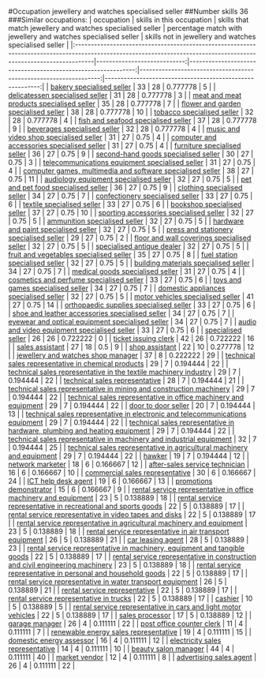 #Occupation jewellery and watches specialised seller
##Number skills 36
###Similar occupations:
| occupation                                                                                                                                                        |   skills in this occupation |   skills that match jewellery and watches specialised seller |   percentage match with jewellery and watches specialised seller |   skills not in jewellery and watches specialised seller |
|:------------------------------------------------------------------------------------------------------------------------------------------------------------------|----------------------------:|-------------------------------------------------------------:|-----------------------------------------------------------------:|---------------------------------------------------------:|
| [bakery specialised seller](bakery_specialised_seller.md)                                                                                                         |                          33 |                                                           28 |                                                         0.777778 |                                                        5 |
| [delicatessen specialised seller](delicatessen_specialised_seller.md)                                                                                             |                          31 |                                                           28 |                                                         0.777778 |                                                        3 |
| [meat and meat products specialised seller](meat_and_meat_products_specialised_seller.md)                                                                         |                          35 |                                                           28 |                                                         0.777778 |                                                        7 |
| [flower and garden specialised seller](flower_and_garden_specialised_seller.md)                                                                                   |                          38 |                                                           28 |                                                         0.777778 |                                                       10 |
| [tobacco specialised seller](tobacco_specialised_seller.md)                                                                                                       |                          32 |                                                           28 |                                                         0.777778 |                                                        4 |
| [fish and seafood specialised seller](fish_and_seafood_specialised_seller.md)                                                                                     |                          37 |                                                           28 |                                                         0.777778 |                                                        9 |
| [beverages specialised seller](beverages_specialised_seller.md)                                                                                                   |                          32 |                                                           28 |                                                         0.777778 |                                                        4 |
| [music and video shop specialised seller](music_and_video_shop_specialised_seller.md)                                                                             |                          31 |                                                           27 |                                                         0.75     |                                                        4 |
| [computer and accessories specialised seller](computer_and_accessories_specialised_seller.md)                                                                     |                          31 |                                                           27 |                                                         0.75     |                                                        4 |
| [furniture specialised seller](furniture_specialised_seller.md)                                                                                                   |                          36 |                                                           27 |                                                         0.75     |                                                        9 |
| [second-hand goods specialised seller](second-hand_goods_specialised_seller.md)                                                                                   |                          30 |                                                           27 |                                                         0.75     |                                                        3 |
| [telecommunications equipment specialised seller](telecommunications_equipment_specialised_seller.md)                                                             |                          31 |                                                           27 |                                                         0.75     |                                                        4 |
| [computer games, multimedia and software specialised seller](computer_games,_multimedia_and_software_specialised_seller.md)                                       |                          38 |                                                           27 |                                                         0.75     |                                                       11 |
| [audiology equipment specialised seller](audiology_equipment_specialised_seller.md)                                                                               |                          32 |                                                           27 |                                                         0.75     |                                                        5 |
| [pet and pet food specialised seller](pet_and_pet_food_specialised_seller.md)                                                                                     |                          36 |                                                           27 |                                                         0.75     |                                                        9 |
| [clothing specialised seller](clothing_specialised_seller.md)                                                                                                     |                          34 |                                                           27 |                                                         0.75     |                                                        7 |
| [confectionery specialised seller](confectionery_specialised_seller.md)                                                                                           |                          33 |                                                           27 |                                                         0.75     |                                                        6 |
| [textile specialised seller](textile_specialised_seller.md)                                                                                                       |                          33 |                                                           27 |                                                         0.75     |                                                        6 |
| [bookshop specialised seller](bookshop_specialised_seller.md)                                                                                                     |                          37 |                                                           27 |                                                         0.75     |                                                       10 |
| [sporting accessories specialised seller](sporting_accessories_specialised_seller.md)                                                                             |                          32 |                                                           27 |                                                         0.75     |                                                        5 |
| [ammunition specialised seller](ammunition_specialised_seller.md)                                                                                                 |                          32 |                                                           27 |                                                         0.75     |                                                        5 |
| [hardware and paint specialised seller](hardware_and_paint_specialised_seller.md)                                                                                 |                          32 |                                                           27 |                                                         0.75     |                                                        5 |
| [press and stationery specialised seller](press_and_stationery_specialised_seller.md)                                                                             |                          29 |                                                           27 |                                                         0.75     |                                                        2 |
| [floor and wall coverings specialised seller](floor_and_wall_coverings_specialised_seller.md)                                                                     |                          32 |                                                           27 |                                                         0.75     |                                                        5 |
| [specialised antique dealer](specialised_antique_dealer.md)                                                                                                       |                          32 |                                                           27 |                                                         0.75     |                                                        5 |
| [fruit and vegetables specialised seller](fruit_and_vegetables_specialised_seller.md)                                                                             |                          35 |                                                           27 |                                                         0.75     |                                                        8 |
| [fuel station specialised seller](fuel_station_specialised_seller.md)                                                                                             |                          32 |                                                           27 |                                                         0.75     |                                                        5 |
| [building materials specialised seller](building_materials_specialised_seller.md)                                                                                 |                          34 |                                                           27 |                                                         0.75     |                                                        7 |
| [medical goods specialised seller](medical_goods_specialised_seller.md)                                                                                           |                          31 |                                                           27 |                                                         0.75     |                                                        4 |
| [cosmetics and perfume specialised seller](cosmetics_and_perfume_specialised_seller.md)                                                                           |                          33 |                                                           27 |                                                         0.75     |                                                        6 |
| [toys and games specialised seller](toys_and_games_specialised_seller.md)                                                                                         |                          34 |                                                           27 |                                                         0.75     |                                                        7 |
| [domestic appliances specialised seller](domestic_appliances_specialised_seller.md)                                                                               |                          32 |                                                           27 |                                                         0.75     |                                                        5 |
| [motor vehicles specialised seller](motor_vehicles_specialised_seller.md)                                                                                         |                          41 |                                                           27 |                                                         0.75     |                                                       14 |
| [orthopaedic supplies specialised seller](orthopaedic_supplies_specialised_seller.md)                                                                             |                          33 |                                                           27 |                                                         0.75     |                                                        6 |
| [shoe and leather accessories specialised seller](shoe_and_leather_accessories_specialised_seller.md)                                                             |                          34 |                                                           27 |                                                         0.75     |                                                        7 |
| [eyewear and optical equipment specialised seller](eyewear_and_optical_equipment_specialised_seller.md)                                                           |                          34 |                                                           27 |                                                         0.75     |                                                        7 |
| [audio and video equipment specialised seller](audio_and_video_equipment_specialised_seller.md)                                                                   |                          33 |                                                           27 |                                                         0.75     |                                                        6 |
| [specialised seller](specialised_seller.md)                                                                                                                       |                          26 |                                                           26 |                                                         0.722222 |                                                        0 |
| [ticket issuing clerk](ticket_issuing_clerk.md)                                                                                                                   |                          42 |                                                           26 |                                                         0.722222 |                                                       16 |
| [sales assistant](sales_assistant.md)                                                                                                                             |                          27 |                                                           18 |                                                         0.5      |                                                        9 |
| [shop assistant](shop_assistant.md)                                                                                                                               |                          22 |                                                           10 |                                                         0.277778 |                                                       12 |
| [jewellery and watches shop manager](jewellery_and_watches_shop_manager.md)                                                                                       |                          37 |                                                            8 |                                                         0.222222 |                                                       29 |
| [technical sales representative in chemical products](technical_sales_representative_in_chemical_products.md)                                                     |                          29 |                                                            7 |                                                         0.194444 |                                                       22 |
| [technical sales representative in the textile machinery industry](technical_sales_representative_in_the_textile_machinery_industry.md)                           |                          29 |                                                            7 |                                                         0.194444 |                                                       22 |
| [technical sales representative](technical_sales_representative.md)                                                                                               |                          28 |                                                            7 |                                                         0.194444 |                                                       21 |
| [technical sales representative in mining and construction machinery](technical_sales_representative_in_mining_and_construction_machinery.md)                     |                          29 |                                                            7 |                                                         0.194444 |                                                       22 |
| [technical sales representative in office machinery and equipment](technical_sales_representative_in_office_machinery_and_equipment.md)                           |                          29 |                                                            7 |                                                         0.194444 |                                                       22 |
| [door to door seller](door_to_door_seller.md)                                                                                                                     |                          20 |                                                            7 |                                                         0.194444 |                                                       13 |
| [technical sales representative in electronic and telecommunications equipment](technical_sales_representative_in_electronic_and_telecommunications_equipment.md) |                          29 |                                                            7 |                                                         0.194444 |                                                       22 |
| [technical sales representative in hardware, plumbing and heating equipment](technical_sales_representative_in_hardware,_plumbing_and_heating_equipment.md)       |                          29 |                                                            7 |                                                         0.194444 |                                                       22 |
| [technical sales representative in machinery and industrial equipment](technical_sales_representative_in_machinery_and_industrial_equipment.md)                   |                          32 |                                                            7 |                                                         0.194444 |                                                       25 |
| [technical sales representative in agricultural machinery and equipment](technical_sales_representative_in_agricultural_machinery_and_equipment.md)               |                          29 |                                                            7 |                                                         0.194444 |                                                       22 |
| [hawker](hawker.md)                                                                                                                                               |                          19 |                                                            7 |                                                         0.194444 |                                                       12 |
| [network marketer](network_marketer.md)                                                                                                                           |                          18 |                                                            6 |                                                         0.166667 |                                                       12 |
| [after-sales service technician](after-sales_service_technician.md)                                                                                               |                          16 |                                                            6 |                                                         0.166667 |                                                       10 |
| [commercial sales representative](commercial_sales_representative.md)                                                                                             |                          30 |                                                            6 |                                                         0.166667 |                                                       24 |
| [ICT help desk agent](ICT_help_desk_agent.md)                                                                                                                     |                          19 |                                                            6 |                                                         0.166667 |                                                       13 |
| [promotions demonstrator](promotions_demonstrator.md)                                                                                                             |                          15 |                                                            6 |                                                         0.166667 |                                                        9 |
| [rental service representative in office machinery and equipment](rental_service_representative_in_office_machinery_and_equipment.md)                             |                          23 |                                                            5 |                                                         0.138889 |                                                       18 |
| [rental service representative in recreational and sports goods](rental_service_representative_in_recreational_and_sports_goods.md)                               |                          22 |                                                            5 |                                                         0.138889 |                                                       17 |
| [rental service representative in video tapes and disks](rental_service_representative_in_video_tapes_and_disks.md)                                               |                          22 |                                                            5 |                                                         0.138889 |                                                       17 |
| [rental service representative in agricultural machinery and equipment](rental_service_representative_in_agricultural_machinery_and_equipment.md)                 |                          23 |                                                            5 |                                                         0.138889 |                                                       18 |
| [rental service representative in air transport equipment](rental_service_representative_in_air_transport_equipment.md)                                           |                          26 |                                                            5 |                                                         0.138889 |                                                       21 |
| [car leasing agent](car_leasing_agent.md)                                                                                                                         |                          28 |                                                            5 |                                                         0.138889 |                                                       23 |
| [rental service representative in machinery, equipment and tangible goods](rental_service_representative_in_machinery,_equipment_and_tangible_goods.md)           |                          22 |                                                            5 |                                                         0.138889 |                                                       17 |
| [rental service representative in construction and civil engineering machinery](rental_service_representative_in_construction_and_civil_engineering_machinery.md) |                          23 |                                                            5 |                                                         0.138889 |                                                       18 |
| [rental service representative in personal and household goods](rental_service_representative_in_personal_and_household_goods.md)                                 |                          22 |                                                            5 |                                                         0.138889 |                                                       17 |
| [rental service representative in water transport equipment](rental_service_representative_in_water_transport_equipment.md)                                       |                          26 |                                                            5 |                                                         0.138889 |                                                       21 |
| [rental service representative](rental_service_representative.md)                                                                                                 |                          22 |                                                            5 |                                                         0.138889 |                                                       17 |
| [rental service representative in trucks](rental_service_representative_in_trucks.md)                                                                             |                          22 |                                                            5 |                                                         0.138889 |                                                       17 |
| [cashier](cashier.md)                                                                                                                                             |                          10 |                                                            5 |                                                         0.138889 |                                                        5 |
| [rental service representative in cars and light motor vehicles](rental_service_representative_in_cars_and_light_motor_vehicles.md)                               |                          22 |                                                            5 |                                                         0.138889 |                                                       17 |
| [sales processor](sales_processor.md)                                                                                                                             |                          17 |                                                            5 |                                                         0.138889 |                                                       12 |
| [garage manager](garage_manager.md)                                                                                                                               |                          26 |                                                            4 |                                                         0.111111 |                                                       22 |
| [post office counter clerk](post_office_counter_clerk.md)                                                                                                         |                          11 |                                                            4 |                                                         0.111111 |                                                        7 |
| [renewable energy sales representative](renewable_energy_sales_representative.md)                                                                                 |                          19 |                                                            4 |                                                         0.111111 |                                                       15 |
| [domestic energy assessor](domestic_energy_assessor.md)                                                                                                           |                          16 |                                                            4 |                                                         0.111111 |                                                       12 |
| [electricity sales representative](electricity_sales_representative.md)                                                                                           |                          14 |                                                            4 |                                                         0.111111 |                                                       10 |
| [beauty salon manager](beauty_salon_manager.md)                                                                                                                   |                          44 |                                                            4 |                                                         0.111111 |                                                       40 |
| [market vendor](market_vendor.md)                                                                                                                                 |                          12 |                                                            4 |                                                         0.111111 |                                                        8 |
| [advertising sales agent](advertising_sales_agent.md)                                                                                                             |                          26 |                                                            4 |                                                         0.111111 |                                                       22 |
